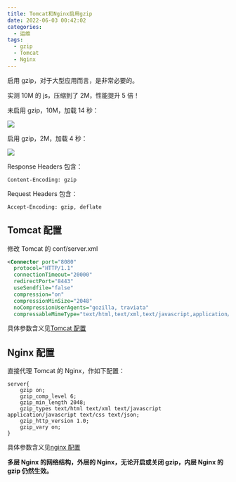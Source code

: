 ```yaml
---
title: Tomcat和Nginx启用gzip
date: 2022-06-03 00:42:02
categories:
  - 运维
tags:
  - gzip
  - Tomcat
  - Nginx
---
```


启用 gzip，对于大型应用而言，是非常必要的。

实测 10M 的 js，压缩到了 2M，性能提升 5 倍！

<!-- more -->

未启用 gzip，10M，加载 14 秒：

![](/post-images/turn-on-gzip-with-tomcat-and-nginx-2022-06-03-00-54-33.png)

启用 gzip，2M，加载 4 秒：

![](/post-images/turn-on-gzip-with-tomcat-and-nginx-2022-06-03-00-55-27.png)

Response Headers 包含：

`Content-Encoding: gzip`

Request Headers 包含：

`Accept-Encoding: gzip, deflate`

## Tomcat 配置

修改 Tomcat 的 conf/server.xml

```xml
<Connector port="8080"
  protocol="HTTP/1.1"
  connectionTimeout="20000"
  redirectPort="8443"
  useSendfile="false"
  compression="on"
  compressionMinSize="2048"
  noCompressionUserAgents="gozilla, traviata"
  compressableMimeType="text/html,text/xml,text/javascript,application/javascript,text/css,text/json"/>
```

具体参数含义见[Tomcat 配置](https://tomcat.apache.org/tomcat-5.5-doc/config/http.html#Standard%20Implementation)

## Nginx 配置

直接代理 Tomcat 的 Nginx，作如下配置：

```nginx
server{
    gzip on;
    gzip_comp_level 6;
    gzip_min_length 2048;
    gzip_types text/html text/xml text/javascript application/javascript text/css text/json;
    gzip_http_version 1.0;
    gzip_vary on;
}
```

具体参数含义见[nginx 配置](https://nginx.org/en/docs/http/ngx_http_gzip_module.html)

**多层 Nginx 的网络结构，外层的 Nginx，无论开启或关闭 gzip，内层 Nginx 的 gzip 仍然生效。**
